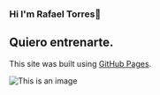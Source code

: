 ### Hi I'm Rafael Torres👋

## Quiero entrenarte.

This site was built using [GitHub Pages](https://pages.github.com/).


![This is an image](https://www.fayerwayer.com/resizer/5PqaDBLntmhUdIonwviPjKWlWPo=/800x0/filters:format(jpg):quality(70)/cloudfront-us-east-1.images.arcpublishing.com/metroworldnews/BWAPBQIKARCBTGIAQOP4Y4QOUM.jpg)





<!--
**ingenierorat/ingenierorat** is a ✨ _special_ ✨ repository because its `README.md` (this file) appears on your GitHub profile.

Here are some ideas to get you started:

- 🔭 I’m currently working on ...
- 🌱 I’m currently learning ...
- 👯 I’m looking to collaborate on ...
- 🤔 I’m looking for help with ...
- 💬 Ask me about ...
- 📫 How to reach me: ...
- 😄 Pronouns: ...
- ⚡ Fun fact: ...
-->
